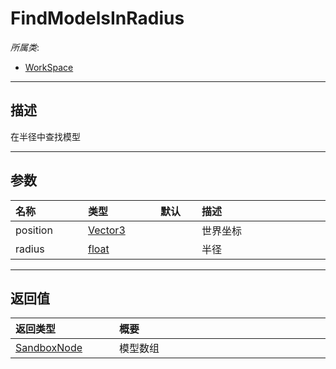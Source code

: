 # FindModelsInRadius

*所属类*:
* [WorkSpace](/Api/Classes/Scene/WorkSpace.md)
------------------------------------------------------------------------------------------
## 描述

在半径中查找模型

------------------------------------------------------------------------------------------
## 参数

|<div style="width:100px">名称</div>|<div style="width:100px">类型</div>|<div style="width:50px">默认</div>|<div style="width:350px">描述</div>|
|:---|:---|:---|:---|
|position|[Vector3](/Api/DataType/Vector3.md)||世界坐标|
|radius|[float](/Api/DataType/Number.md)||半径|

------------------------------------------------------------------------------------------
## 返回值

|<div style="width:150px">返回类型</div>|<div style="width:520px">概要</div>|
|:---|:---|
|[SandboxNode](/Api/Classes/Base/SandboxNode.md)|模型数组|
